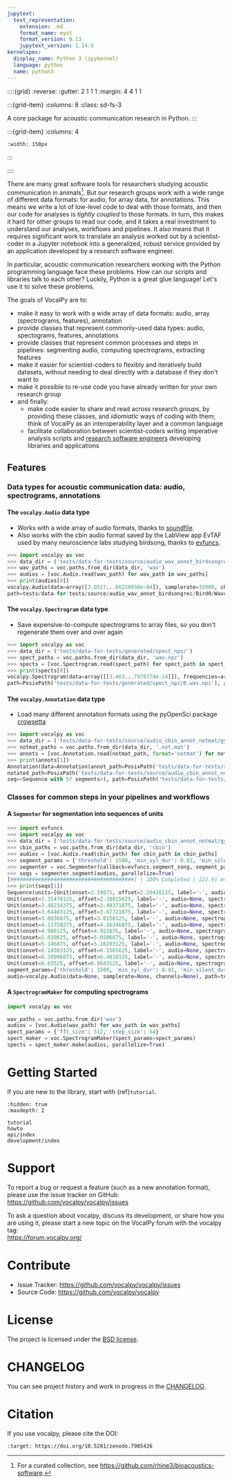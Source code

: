 ```yaml
---
jupytext:
  text_representation:
    extension: .md
    format_name: myst
    format_version: 0.13
    jupytext_version: 1.14.5
kernelspec:
  display_name: Python 3 (ipykernel)
  language: python
  name: python3
---
```


::::{grid}
:reverse:
:gutter: 2 1 1 1
:margin: 4 4 1 1

:::{grid-item}
:columns: 8
:class: sd-fs-3

A core package for acoustic communication research in Python.
:::

:::{grid-item}
:columns: 4

```{image} ./_static/vocalpy-secondary.png
:width: 150px
```
:::

::::

There are many great software tools for researchers studying acoustic communication in animals[^1].
But our research groups work with a wide range of different data formats: for audio, for array data, for annotations. 
This means we write a lot of low-level code to deal with those formats, 
and then our code for analyses is *tightly coupled* to those formats.
In turn, this makes it hard for other groups to read our code, 
and it takes a real investment to understand our analyses, workflows and pipelines.
It also means that it requires significant work to translate an 
analysis worked out by a scientist-coder in a Jupyter notebook 
into a generalized, robust service provided by an application 
developed by a research software engineer.

In particular, acoustic communication researchers working with the Python programming language face these problems. 
How can our scripts and libraries talk to each other?
Luckily, Python is a great glue language! Let's use it to solve these problems.

The goals of VocalPy are to:
- make it easy to work with a wide array of data formats: audio, array (spectrograms, features), annotation
- provide classes that represent commonly-used data types: audio, spectograms, features, annotations
- provide classes that represent common processes and steps in pipelines: segmenting audio, computing spectrograms, 
  extracting features
- make it easier for scientist-coders to flexibly and iteratively build datasets, 
  without needing to deal directly with a database if they don't want to
- make it possible to re-use code you have already written for your own research group
- and finally: 
  - make code easier to share and read across research groups, by providing these classes, and *idiomiatic* ways 
    of coding with them; think of VocalPy as an interoperability layer and a common language
  - facilitate collaboration between scientist-coders writing imperative analysis scripts and 
    [research software engineers](https://www.nature.com/articles/d41586-022-01516-2) 
    developing libraries and applications

[^1]: For a curated collection, see <https://github.com/rhine3/bioacoustics-software>.

## Features

###  Data types for acoustic communication data: audio, spectrograms, annotations

#### The `vocalpy.Audio` data type

- Works with a wide array of audio formats, thanks to [soundfile](https://github.com/bastibe/python-soundfile).
- Also works with the cbin audio format saved by the LabView app EvTAF used by many neuroscience labs studying birdsong,
  thanks to [evfuncs](https://github.com/NickleDave/evfuncs).

```python
>>> import vocalpy as voc
>>> data_dir = ('tests/data-for-tests/source/audio_wav_annot_birdsongrec/Bird0/Wave/')
>>> wav_paths = voc.paths.from_dir(data_dir, 'wav')
>>> audios = [voc.Audio.read(wav_path) for wav_path in wav_paths]
>>> print(audios[0])
vocalpy.Audio(data=array([3.0517...66210938e-04]), samplerate=32000, channels=1), 
path=tests/data-for-tests/source/audio_wav_annot_birdsongrec/Bird0/Wave/0.wav)
```

#### The `vocalpy.Spectrogram` data type

- Save expensive-to-compute spectrograms to array files, so you don't regenerate them over and over again

```python
>>> import vocalpy as voc
>>> data_dir = ('tests/data-for-tests/generated/spect_npz/')
>>> spect_paths = voc.paths.from_dir(data_dir, 'wav.npz')
>>> spects = [voc.Spectrogram.read(spect_path) for spect_path in spect_paths]
>>> print(spects[0])
vocalpy.Spectrogram(data=array([[3.463...7970774e-14]]), frequencies=array([    0....7.5, 16000. ]), times=array([0.008,...7.648, 7.65 ]), 
path=PosixPath('tests/data-for-tests/generated/spect_npz/0.wav.npz'), audio_path=None)
```

#### The `vocalpy.Annotation` data type

- Load many different annotation formats using the pyOpenSci package [crowsetta](https://crowsetta.readthedocs.io/en/latest/)

```python
>>> import vocalpy as voc
>>> data_dir = ('tests/data-for-tests/source/audio_cbin_annot_notmat/gy6or6/032312/')
>>> notmat_paths = voc.paths.from_dir(data_dir, '.not.mat')
>>> annots = [voc.Annotation.read(notmat_path, format='notmat') for notmat_path in notmat_paths]
>>> print(annots[1])
Annotation(data=Annotation(annot_path=PosixPath('tests/data-for-tests/source/audio_cbin_annot_notmat/gy6or6/032312/gy6or6_baseline_230312_0809.141.cbin.not.mat'), 
notated_path=PosixPath('tests/data-for-tests/source/audio_cbin_annot_notmat/gy6or6/032312/gy6or6_baseline_230312_0809.141.cbin'), 
seq=<Sequence with 57 segments>), path=PosixPath('tests/data-for-tests/source/audio_cbin_annot_notmat/gy6or6/032312/gy6or6_baseline_230312_0809.141.cbin.not.mat'))
```

### Classes for common steps in your pipelines and workflows

#### A `Segmenter` for segmentation into sequences of units

```python
>>> import evfuncs
>>> import vocalpy as voc
>>> data_dir = ('tests/data-for-tests/source/audio_cbin_annot_notmat/gy6or6/032312/')
>>> cbin_paths = voc.paths.from_dir(data_dir, 'cbin')
>>> audios = [voc.Audio.read(cbin_path) for cbin_path in cbin_paths]
>>> segment_params = {'threshold': 1500, 'min_syl_dur': 0.01, 'min_silent_dur': 0.006}
>>> segmenter = voc.Segmenter(callback=evfuncs.segment_song, segment_params=segment_params)
>>> seqs = segmenter.segment(audios, parallelize=True)
[########################################] | 100% Completed | 122.91 ms
>>> print(seqs[1])
Sequence(units=[Unit(onset=2.19075, offset=2.20428125, label='-', audio=None, spectrogram=None), 
Unit(onset=2.35478125, offset=2.38815625, label='-', audio=None, spectrogram=None), Unit(onset=2.8410625, offset=2.86715625, label='-', audio=None, spectrogram=None), 
Unit(onset=3.48234375, offset=3.49371875, label='-', audio=None, spectrogram=None), Unit(onset=3.57021875, offset=3.60296875, label='-', audio=None, spectrogram=None), 
Unit(onset=3.64403125, offset=3.67721875, label='-', audio=None, spectrogram=None), Unit(onset=3.72228125, offset=3.74478125, label='-', audio=None, spectrogram=None), 
Unit(onset=3.8036875, offset=3.8158125, label='-', audio=None, spectrogram=None), Unit(onset=3.82328125, offset=3.83646875, label='-', audio=None, spectrogram=None), 
Unit(onset=4.13759375, offset=4.16346875, label='-', audio=None, spectrogram=None), Unit(onset=4.80278125, offset=4.814, label='-', audio=None, spectrogram=None), 
Unit(onset=4.908125, offset=4.922875, label='-', audio=None, spectrogram=None), Unit(onset=4.9643125, offset=4.992625, label='-', audio=None, spectrogram=None), 
Unit(onset=5.039625, offset=5.0506875, label='-', audio=None, spectrogram=None), Unit(onset=5.10165625, offset=5.1385, label='-', audio=None, spectrogram=None), 
Unit(onset=5.146875, offset=5.16203125, label='-', audio=None, spectrogram=None), Unit(onset=5.46390625, offset=5.49409375, label='-', audio=None, spectrogram=None), 
Unit(onset=6.14503125, offset=6.1565625, label='-', audio=None, spectrogram=None), Unit(onset=6.31003125, offset=6.346125, label='-', audio=None, spectrogram=None), 
Unit(onset=6.38996875, offset=6.4018125, label='-', audio=None, spectrogram=None), Unit(onset=6.46053125, offset=6.4796875, label='-', audio=None, spectrogram=None), 
Unit(onset=6.83525, offset=6.8643125, label='-', audio=None, spectrogram=None)], method='segment_song', 
segment_params={'threshold': 1500, 'min_syl_dur': 0.01, 'min_silent_dur': 0.006}, 
audio=vocalpy.Audio(data=None, samplerate=None, channels=None), path=tests/data-for-tests/source/audio_cbin_annot_notmat/gy6or6/032312/gy6or6_baseline_230312_0809.141.cbin), spectrogram=None)
```
 
#### A `SpectrogramMaker` for computing spectrograms

```python
import vocalpy as voc

wav_paths = voc.paths.from_dir('wav')
audios = [voc.Audio(wav_path) for wav_path in wav_paths]
spect_params = {'fft_size': 512, 'step_size': 64}
spect_maker = voc.SpectrogramMaker(spect_params=spect_params)
spects = spect_maker.make(audios, parallelize=True)
```

# Getting Started

If you are new to the library, start with {ref}`tutorial`.

```{toctree}
:hidden: true
:maxdepth: 2

tutorial
howto
api/index
development/index
```

# Support

To report a bug or request a feature (such as a new annotation format), 
please use the issue tracker on GitHub:  
<https://github.com/vocalpy/vocalpy/issues>

To ask a question about vocalpy, discuss its development, 
or share how you are using it, 
please start a new topic on the VocalPy forum 
with the vocalpy tag:  
<https://forum.vocalpy.org/>

# Contribute

- Issue Tracker: <https://github.com/vocalpy/vocalpy/issues>
- Source Code: <https://github.com/vocalpy/vocalpy>

# License

The project is licensed under the
[BSD license](https://github.com/vocalpy/vocalpy/blob/master/LICENSE).

# CHANGELOG

You can see project history and work in progress in the
[CHANGELOG](https://github.com/vocalpy/vocalpy/blob/main/doc/CHANGELOG.md).

# Citation

If you use vocalpy, please cite the DOI:

```{image} https://zenodo.org/badge/DOI/10.5281/zenodo.7905426.svg
:target: https://doi.org/10.5281/zenodo.7905426
```
